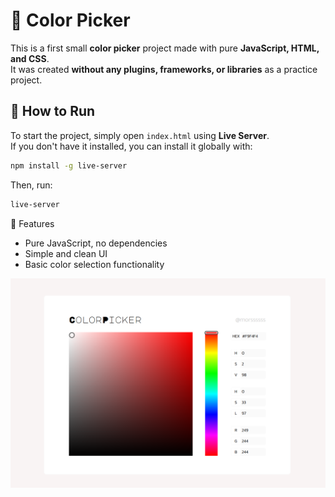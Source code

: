 # 🎨 Color Picker

This is a first small **color picker** project made with pure **JavaScript, HTML, and CSS**.  
It was created **without any plugins, frameworks, or libraries** as a practice project.

## 🚀 How to Run  
To start the project, simply open `index.html` using **Live Server**.  
If you don't have it installed, you can install it globally with:  

```sh
npm install -g live-server
```

Then, run:
```sh
live-server
```

📌 Features
- Pure JavaScript, no dependencies
- Simple and clean UI
- Basic color selection functionality

![preview](images/preview.png)
